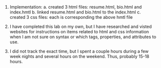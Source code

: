 1. Implementation:
    a. created 3 html files: resume.html, bio.html and index.hmtl
    b. linked resume.html and bio.html to the index.html
    c. created 3 css files: each is corresponding the above hmtl file

2.  I have completed this lab on my own, but I have researched and visted websites for instructions on items related to html and css 
    information when I am not sure on syntax or which tags, properties, and attributes to use.

3. I did not track the exact time, but I spent a couple hours during a few week nights and several hours on the weekend.  Thus, probably 15-18 hours.

